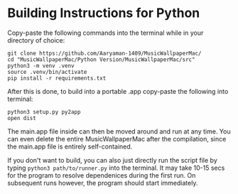 # Building Instructions for Python

Copy-paste the following commands into the terminal while in your directory of choice:

```
git clone https://github.com/Aaryaman-1409/MusicWallpaperMac/
cd "MusicWallpaperMac/Python Version/MusicWallpaperMac/src"
python3 -m venv .venv
source .venv/bin/activate
pip install -r requirements.txt
```

After this is done, to build into a portable .app copy-paste the following into terminal:

```
python3 setup.py py2app
open dist
```

The main.app file inside can then be moved around and run at any time. You can even delete the entire MusicWallpaperMac after the compilation, since the main.app file is entirely self-contained. 


If you don't want to build, you can also just directly run the script file by typing 
```python3 path/to/runner.py```
into the terminal.  It may take 10-15 secs for the program to resolve dependenices during the first run. On subsequent runs however, the program should start immediately. 


